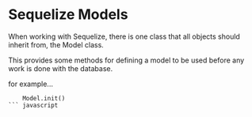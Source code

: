# Sequelize Models

When working with Sequelize, there is one class that all objects should inherit from, the Model class.

This provides some methods for defining a model to be used before any work is done with the database.

for example...

```
    Model.init()
``` javascript